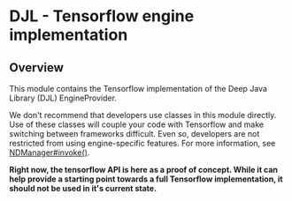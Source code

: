 # DJL - Tensorflow engine implementation

## Overview

This module contains the Tensorflow implementation of the Deep Java Library (DJL) EngineProvider.

We don't recommend that developers use classes in this module directly. Use of these classes will couple your code with Tensorflow and make switching between frameworks difficult. Even so, developers are not restricted from using engine-specific features. For more information, see [NDManager#invoke()](https://javadoc.djl.ai/api/0.3.0/ai/djl/ndarray/NDManager.html#invoke-java.lang.String-ai.djl.ndarray.NDList-ai.djl.ndarray.NDList-ai.djl.util.PairList-).

**Right now, the tensorflow API is here as a proof of concept. While it can help provide a starting point towards a full Tensorflow implementation, it should not be used in it's current state.**
